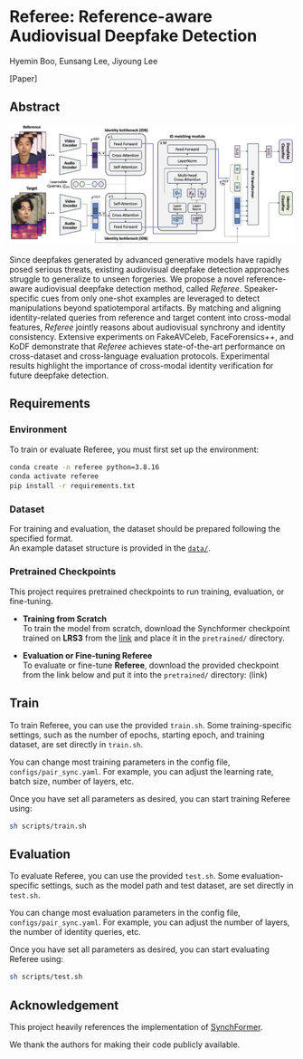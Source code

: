 # Referee: Reference-aware Audiovisual Deepfake Detection
Hyemin Boo, Eunsang Lee, Jiyoung Lee

[Paper]

## Abstract

<img src="referee.png" alt="Referee Architecture" width="900"/>

Since deepfakes generated by advanced generative models have rapidly posed serious threats, existing audiovisual deepfake detection approaches struggle to generalize to unseen forgeries.
We propose a novel reference-aware audiovisual deepfake detection method, called *Referee*.
Speaker-specific cues from only one-shot examples are leveraged to detect manipulations beyond spatiotemporal artifacts.
By matching and aligning identity-related queries from reference and target content into cross-modal features, *Referee* jointly reasons about audiovisual synchrony and identity consistency.
Extensive experiments on FakeAVCeleb, FaceForensics++, and KoDF demonstrate that *Referee* achieves state-of-the-art performance on cross-dataset and cross-language evaluation protocols.
Experimental results highlight the importance of cross-modal identity verification for future deepfake detection. 

## Requirements
### Environment
To train or evaluate Referee, you must first set up the environment:

```bash
conda create -n referee python=3.8.16
conda activate referee
pip install -r requirements.txt
```

### Dataset
For training and evaluation, the dataset should be prepared following the specified format.  
An example dataset structure is provided in the [`data/`](./data). 

### Pretrained Checkpoints

This project requires pretrained checkpoints to run training, evaluation, or fine-tuning.

- **Training from Scratch**  
  To train the model from scratch, download the Synchformer checkpoint trained on **LRS3** from the [link](https://github.com/v-iashin/Synchformer) and place it in the `pretrained/` directory.

- **Evaluation or Fine-tuning Referee**  
  To evaluate or fine-tune **Referee**, download the provided checkpoint from the link below and put it into the `pretrained/` directory:
(link)


## Train
To train Referee, you can use the provided `train.sh`. Some training-specific settings, such as the number of epochs, starting epoch, and training dataset, are set directly in `train.sh`.

You can change most training parameters in the config file, `configs/pair_sync.yaml`. For example, you can adjust the learning rate, batch size, number of layers, etc.

Once you have set all parameters as desired, you can start training Referee using:

```bash
sh scripts/train.sh
```

## Evaluation
To evaluate Referee, you can use the provided `test.sh`. Some evaluation-specific settings, such as the model path and test dataset, are set directly in `test.sh`.

You can change most evaluation parameters in the config file, `configs/pair_sync.yaml`. For example, you can adjust the number of layers, the number of identity queries, etc.

Once you have set all parameters as desired, you can start evaluating Referee using:

```bash
sh scripts/test.sh
```

## Acknowledgement
This project heavily references the implementation of [SynchFormer](https://github.com/v-iashin/Synchformer). 

We thank the authors for making their code publicly available.
